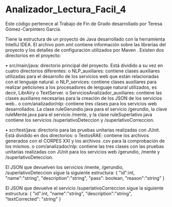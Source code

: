 # Analizador_Lectura_Facil_4
Este código pertenece al Trabajo de Fin de Grado desarrollado por Teresa Gómez-Carpintero García.

Tiene la estructura de un proyecto de Java desarrollado con la herramienta IntelliJ IDEA. El archivo pom.xml contiene información sobre las librerías del proyecto y los detalles de configuración utilizados por Maven . Existen dos directorios en el proyecto:

•	src/main/java: directorio principal del proyecto. Está dividido a su vez en cuatro directorios diferentes:
  o	NLP_auxiliares: contiene clases auxiliares utilizadas para el desarrollo de los servicios web que están relacionadas con el lenguaje natural.
  o	NLP_services: contiene clases auxiliares para realizar peticiones a los procesadores de lenguaje natural utilizados, es decir, LibrAIry o TextServer.
  o	ServiciosAnalizador_auxiliares: contiene las clases auxiliares necesarias para la creación de los JSON de los servicios web..
  o	com/analizador/nlp: contiene tres clases para los servicios web desarrollados. La clase ruleGerundio.java para el servicio /gerundio, la clave ruleMente.java para el servicio /mente, y la clase ruleSuperlativo.java contiene los servicios /superlativoDeteccion y /superlativoCorreccion.

•	scr/test/java: directorio para las pruebas unitarias realizadas con JUnit. Está dividido en dos directorios:
  o	TextosRAE: contiene los archivos generados con el CORPES XXI y los archivos .csv para la comprobación de los mismos.
  o	com/analizador/nlp: contiene las tres clases con las pruebas unitarias realizadas con JUnit para los servicios web /gerundio, /mente y /superlativoDeteccion.

El JSON que devuelven los servicios /mente, /gerundio, /superlativoDeteccion sigue la siguiente estructura:
{
  "id":int,
  "name":"string",
  "description":"string",
  "pass": boolean,
  "reason":"string" 
}

El JSON que devuelve el servicio /superlativoCorreccion sigue la siguiente estructura:
{
  "id":int,
  "name":"string",
  "description":"string",
  "textCorrected": "string"
}
